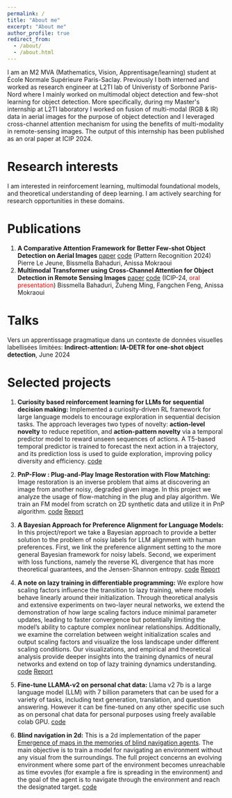 ```yaml
---
permalink: /
title: "About me"
excerpt: "About me"
author_profile: true
redirect_from: 
  - /about/
  - /about.html
---
```


I am an M2 MVA (Mathematics, Vision, Apprentisage/learning) student at École Normale Supérieure Paris-Saclay. Previously I both interned and worked as research engineer at L2TI lab of Univeristy of Sorbonne Paris-Nord where I mainly worked on multimodal object detection and few-shot learning for object detection.
More specifically, during my Master's internship at L2TI laboratory I worked on fusion of multi-modal (RGB & IR) data in aerial images for the purpose of object detection and I leveraged cross-channel attention mechanism for using the benefits of multi-modality in remote-sensing images. The output of this internship has been published as an oral paper at ICIP 2024.


Research interests
======
I am interested in reinforcement learning, multimodal foundational models, and theoretical understanding of deep learning. I am actively searching for research opportunities in these domains.


Publications
======
1. **A Comparative Attention Framework for Better Few-shot Object Detection on Aerial Images** [paper](https://www.sciencedirect.com/science/article/pii/S0031320324009944) [code](https://github.com/pierlj/aaf_framework) (Pattern Recognition 2024) Pierre Le Jeune, Bissmella Bahaduri, Anissa Mokraoui
2. **Multimodal Transformer using Cross-Channel Attention for Object Detection in Remote Sensing Images** [paper](https://arxiv.org/abs/2310.13876)   [code](https://github.com/Bissmella/Small-object-detection-transformers)
(ICIP-24, <span style="color:red">oral presentation</span>) Bissmella Bahaduri, Zuheng Ming, Fangchen Feng, Anissa Mokraoui

Talks
======
Vers un apprentissage pragmatique dans un contexte de données visuelles labellisées limitées:
**Indirect-attention: IA-DETR for one-shot object detection**, June 2024

Selected projects
======
1. **Curiosity based reinforcement learning for LLMs for sequential decision making:**  Implemented a curiosity-driven RL framework for large language models to encourage exploration in sequential decision tasks. The approach leverages two types of novelty: **action-level novelty** to reduce repetition, and **action-pattern novelty** via a temporal predictor model to reward unseen sequences of actions. A T5-based temporal predictor is trained to forecast the next action in a trajectory, and its prediction loss is used to guide exploration, improving policy diversity and efficiency. [code](https://github.com/Bissmella/LLM-curiosity-RL)

2. **PnP-Flow : Plug-and-Play Image Restoration with Flow Matching:**  Image restoration is an inverse problem that aims at discovering an image from another noisy, degraded given image. In this project we analyze the usage of flow-matching in the plug and play algorithm. We train an FM model from scratch on 2D synthetic data and utilize it in PnP algorithm. [code](https://github.com/Bissmella/PnP-FM) [Report](/files/PnP_FM-report.pdf)

3. **A Bayesian Approach for Preference Alignment for Language Models:** In this project/report we take a Bayesian approach to provide a better solution to the problem of noisy labels for LLM alignment with human preferences. First, we link the preference alignment setting to the more general Bayesian framework for noisy labels. Second, we experiment with loss functions, namely the reverse KL divergence that has more theoretical guarantees, and the Jensen-Shannon entropy. [code](https://github.com/Bissmella/llm_bayesian_preference.git) [Report](/files/bayesian_preference_LLM.pdf)


4. **A note on lazy training in differentiable programming:**
We explore how scaling factors influence the transition to lazy training, where models behave linearly around their initialization. Through theoretical analysis and extensive experiments on two-layer neural networks, we extend the demonstration of how large scaling factors induce minimal parameter updates, leading to faster convergence but potentially limiting the model’s ability to capture complex nonlinear relationships. Additionally, we examine the correlation between weight initialization scales and output scaling factors and visualize the loss landscape under different scaling conditions. Our visualizations, and empirical and theoretical analysis provide deeper insights into the training dynamics of neural networks and extend on top of lazy training dynamics understanding.
[code](https://github.com/RichardGou/MVA_GDA_PROJECT) [Report](/files/note_on_lazy_training.pdf)


5. **Fine-tune LLAMA-v2 on personal chat data:**
Llama v2 7b is a large language model (LLM) with 7 billion parameters that can be used for a variety of tasks, including text generation, translation, and question answering. However it can be fine-tuned on any other specific use such as on personal chat data for personal purposes using freely available colab GPU.
[code](https://github.com/Bissmella/FineTune_llama_on_chat_data)

6. **Blind navigation in 2d:**
This is a 2d implementation of the paper [Emergence of maps in the memories of blind navigation agents](https://arxiv.org/pdf/2301.13261). The main objective is to train a model for navigating an environment without any visual from the surroundings. The full project concerns an evolving environment where some part of the environment becomes unreachable as time evovles (for example a fire is spreading in the environment) and the goal of the agent is to navigate through the environment and reach the designated target. [code](https://github.com/Bissmella/Blind_navigation_2d.git)

<!-- For more info
------
More info about configuring academicpages can be found in [the guide](https://academicpages.github.io/markdown/). The [guides for the Minimal Mistakes theme](https://mmistakes.github.io/minimal-mistakes/docs/configuration/) (which this theme was forked from) might also be helpful.
 -->
